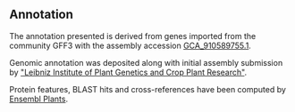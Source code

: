 **Annotation**
----------

The annotation presented is derived from genes imported from the community GFF3 with the assembly accession [GCA\_910589755.1](http://www.ebi.ac.uk/ena/data/view/GCA_910589755.1).

Genomic annotation was deposited along with initial assembly submission by ["Leibniz Institute of Plant Genetics and Crop Plant Research"](https://www.ipk-gatersleben.de/en/).

Protein features, BLAST hits and cross-references have been computed by [Ensembl Plants](https://plants.ensembl.org/info/genome/annotation/index.html).
